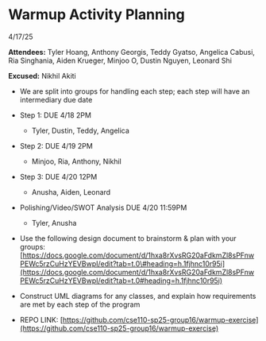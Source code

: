 # Warmup Activity Planning 

4/17/25

**Attendees:** Tyler Hoang, Anthony Georgis, Teddy Gyatso, Angelica Cabusi, Ria Singhania, Aiden Krueger, Minjoo O, Dustin Nguyen, Leonard Shi

**Excused:** Nikhil Akiti

- We are split into groups for handling each step; each step will have an intermediary due date  
- Step 1: DUE 4/18 2PM  
  - Tyler, Dustin, Teddy, Angelica  
- Step 2: DUE 4/19 2PM  
  - Minjoo, Ria, Anthony, Nikhil  
- Step 3: DUE 4/20 12PM  
  - Anusha, Aiden, Leonard  
- Polishing/Video/SWOT Analysis DUE 4/20 11:59PM  
  - Tyler, Anusha

- Use the following design document to brainstorm & plan with your groups: [https://docs.google.com/document/d/1hxa8rXvsRG20aFdkmZl8sPFnwPEWc5rzCuHzYEVBwpI/edit?tab=t.0\#heading=h.1fjhnc10r95i](https://docs.google.com/document/d/1hxa8rXvsRG20aFdkmZl8sPFnwPEWc5rzCuHzYEVBwpI/edit?tab=t.0#heading=h.1fjhnc10r95i)   
- Construct UML diagrams for any classes, and explain how requirements are met by each step of the program

- REPO LINK: [https://github.com/cse110-sp25-group16/warmup-exercise](https://github.com/cse110-sp25-group16/warmup-exercise) 